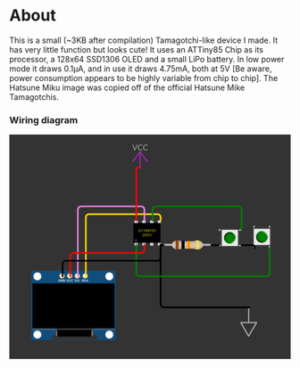 # About
  This is a small (~3KB after compilation) Tamagotchi-like device I made. It has very little function but looks cute!
  It uses an ATTiny85 Chip as its processor, a 128x64 SSD1306 OLED and a small LiPo battery. In low power mode it draws 0.1μA, and in use it draws 4.75mA, both at 5V [Be aware, power consumption appears to be highly variable from chip to chip].
  The Hatsune Miku image was copied off of the official Hatsune Mike Tamagotchis. 
### Wiring diagram
![Wiring for the Device](Wiring.png)

